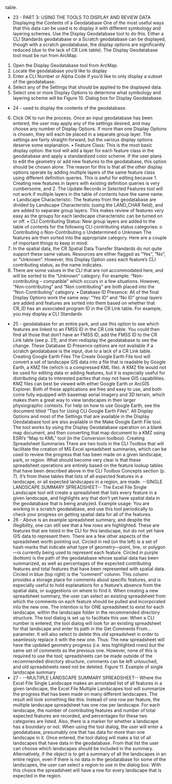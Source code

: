 table.
- 23 -
PART 3: USING THE TOOLS TO DISPLAY AND REVIEW DATA
Displaying the Contents of a Geodatabase
One of the most useful ways that this data can be used is to display it with different symbology and layering schemes. Use the Display Geodatabase tool to do this. Either a CLI Standards geodatabase or a Scratch geodatabase can be displayed, though with a scratch geodatabase, the display options are significantly reduced (due to the lack of CR Link table). The Display Geodatabase tool must be run from ArcMap.
1. Open the Display Geodatabase tool from ArcMap.
2. Locate the geodatabase you’d like to display
3. Enter a CLI Number or Alpha Code if you’d like to only display a subset of the geodatabase.
4. Select any of the Settings that should be applied to the displayed data.
5. Select one or more Display Options to determine what symbology and layering scheme will be
Figure 10. Dialog box for Display Geodatabase.
- 24 -
used to display the contents of the geodatabase.
6. Click OK to run the process.
Once an input geodatabase has been entered, the user may apply any of the settings desired, and may choose any number of Display Options. If more than one Display Options is chosen, they will each be placed in a separate group layer. The settings are fairly straight-forward, but the various display options deserve some explanation.
• Feature Class: This is the most basic display option: the tool will add a layer for each feature class in the geodatabase and apply a standardized color scheme. If the user plans to edit the geometry or add new features to the geodatabase, this option should be chosen alone. The reason for this is that all the other display options operate by adding multiple layers of the same feature class using different definition queries. This is awful for editing because 1. Creating new features in layers with existing definition queries is very cumbersome, and 2. The Update Records in Selected Features tool will not work if multiple layers in the table of contents have the same name.
• Landscape Characteristic: The features from the geodatabase are divided by Landscape Characteristic (using the LAND_CHAR field), and are added to separate group layers. This makes review of features very easy as the groups for each landscape characteristic can be turned on or off.
• CLI Contributing Status: New group layers are added to the table of contents for the following CLI contributing status categories:
o Contributing
o Non-Contributing
o Undetermined
o Unknown
The features are then sorted into the appropriate category. Here are a couple of important things to keep in mind:
1. In the spatial data, the CR Spatial Data Transfer Standards do not quite support these same values. Resources are either flagged as “Yes”, “No”, or “Unknown”. However, this Display Option uses each feature’s CLI contributing status, as the name indicates.
2. There are some values in the CLI that are not accommodated here, and will be sorted to the “Unknown” category. For example: “Non-contributing – compatible” which occurs in a few situations. However, “Non-contributing” and “Non contributing” are both placed into the “Non-Contributing” category.
• Database ID Presence: All of the final Display Options work the same way: “Yes ID” and “No ID” group layers are added and features are sorted into them based on whether that CR_ID has an associated program ID in the CR Link table. For example, you may display a CLI Standards
- 25 -
geodatabase for an entire park, and use this option to see which features are linked to an FMSS ID in the CR Link table. You could then find all those that don’t have an FMSS ID, add the FMSS ID to the CR Link table (see p. 21), and then redisplay the geodatabase to see the change. These Database ID Presence options are not available if a scratch geodatabase is the input, due to a lack of a CR Link table.
Creating Google Earth Files
The Create Google Earth File tool will convert a set of landscape GIS data into a file that is readable by Google Earth, a KMZ file (which is a compressed KML file). A KMZ file would not be used for editing data or adding features, but it is especially useful for distributing data to interested parties that may not have GIS capabilities.
KMZ files can best be viewed with either Google Earth or ArcGIS Explorer. Both of these applications are free and easy to use, and both come fully equipped with basemap aerial imagery and 3D terrain, which makes them a great way to view landscapes in their larger physiographic contexts. For help on how to use Google Earth, see the document titled “Tips for Using CLI Google Earth Files”.
All Display Options and most of the Settings that are available in the Display Geodatabase tool are also available in the Make Google Earth File tool. The tool works by using the Display Geodatabase operation on a blank map document, and then converting that map document to a KMZ using ESRI’s “Map to KML” tool (in the Conversion toolbox).
Creating Spreadsheet Summaries
There are two tools in the CLI Toolbox that will facilitate the creation of MS Excel spreadsheet summaries, which can be used to review the progress that has been made on a given landscape, park, or region. What should become very clear is that these spreadsheet operations are entirely based on the feature lookup tables that have been described above in the CLI Toolbox Concepts section (p. 7). It’s from these tables that lists of all expected features in a landscape, or all expected landscapes in a region, are made.
--SINGLE LANDSCAPE SUMMARY SPREADSHEET--
The Excel File Single Landscape tool will create a spreadsheet that lists every feature in a given landscape, and highlights any that don’t yet have spatial data in the geodatabase that is being analyzed. Example usage: You are working in a scratch geodatabase, and use this tool periodically to check your progress on getting spatial data for all of the features.
- 26 -
Above is an example spreadsheet summary, and despite the illegibility, one can still see that a few rows are highlighted. These are features that are listed in the CLI for this landscape, but do not yet have GIS data to represent them.
There are a few other aspects of the spreadsheet worth pointing out. Circled in red (on the left) is a set of hash-marks that indicate what type of geometry—point, line, or polygon—is currently being used to represent each feature. Circled in purple (bottom) is the path of the geodatabase whose spatial data has been summarized, as well as percentages of the expected contributing features and total features that have been represented with spatial data.
Circled in blue (top right) is the “comment” column. This column provides a storage place for comments about specific features, and is especially useful to hold explanations for a feature’s absence from the spatial data, or suggestions on where to find it. When creating a new spreadsheet summary, the user can select an existing spreadsheet from which the comments on each feature should be pulled and incorporated into the new one.
The intention is for ONE spreadsheet to exist for each landscape, within the landscape folder in the recommended directory structure. The tool dialog is set up to facilitate this use: When a CLI number is entered, the tool dialog will look for an existing spreadsheet for that landscape and enter its path in the Get Comments From… parameter. It will also select to delete this old spreadsheet in order to seamlessly replace it with the new one. Thus: The new spreadsheet will have the updated geometry progress (i.e. less highlighted rows) but the same set of comments as the previous one. However, none of this is required to use the tool; spreadsheets can be made outside of the recommended directory structure, comments can be left untouched, and old spreadsheets need not be deleted.
Figure 11. Example of single landscape summary
- 27 -
--MULTIPLE LANDSCAPE SUMMARY SPREADSHEET--
Where the Excel File Single Landscape makes an annotated list of all features in a given landscape, the Excel File Multiple Landscapes tool will summarize the progress that has been made on many different landscapes. The result will look something like this:
Instead of one row per feature, the multiple landscape spreadsheet has one row per landscape. For each landscape, the number of contributing features and number of total expected features are recorded, and percentages for these two categories are listed. Also, there is a marker for whether a landscape has a boundary or not.
When using the tool dialog, the user will enter a geodatabase, presumably one that has data for more than one landscape in it. Once entered, the tool dialog will make a list of all landscapes that have data in the geodatabase. From that list the user can choose which landscapes should be included in the summary.
Alternatively, if the object is to get a summary of all the landscapes in an entire region, even if there is no data in the geodatabase for some of the landscapes, the user can select a region to use in the dialog box. With this choice the spreadsheet will have a row for every landscape that is expected in the region.